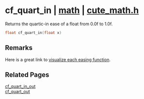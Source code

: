# cf_quart_in | [math](https://github.com/RandyGaul/cute_framework/blob/master/docs/math_readme.md) | [cute_math.h](https://github.com/RandyGaul/cute_framework/blob/master/include/cute_math.h)

Returns the quartic-in ease of a float from 0.0f to 1.0f.

```cpp
float cf_quart_in(float x)
```

## Remarks

Here is a great link to [visualize each easing function](https://easings.net/).

## Related Pages

[cf_quart_in_out](https://github.com/RandyGaul/cute_framework/blob/master/docs/math/cf_quart_in_out.md)  
[cf_quart_out](https://github.com/RandyGaul/cute_framework/blob/master/docs/math/cf_quart_out.md)  
